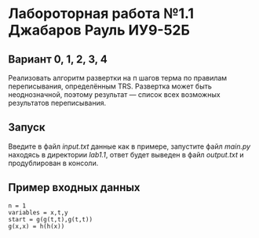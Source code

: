 # Лабороторная работа №1.1 Джабаров Рауль ИУ9-52Б
## Вариант 0, 1, 2, 3, 4
Реализовать алгоритм развертки на п шагов терма по правилам переписывания, определённым TRS. Развертка может быть неоднозначной, поэтому результат — список всех возможных результатов переписывания.
## Запуск
Введите в файл *input.txt* данные как в примере, запустите файл *main.py* находясь в директории *lab1.1*, ответ будет выведен в файл *output.txt* и продублирован в консоли. 

## Пример входных данных
``` 
n = 1
variables = x,t,y
start = g(g(t,t),g(t,t))
g(x,x) = h(h(x))
 ```